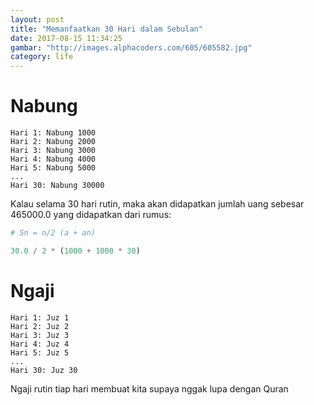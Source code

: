 ```yaml
---
layout: post
title: "Memanfaatkan 30 Hari dalam Sebulan"
date: 2017-08-15 11:34:25
gambar: "http://images.alphacoders.com/605/605582.jpg"
category: life
---
```


# Nabung

```teks
Hari 1: Nabung 1000
Hari 2: Nabung 2000
Hari 3: Nabung 3000
Hari 4: Nabung 4000
Hari 5: Nabung 5000
...
Hari 30: Nabung 30000
```

Kalau selama 30 hari rutin, maka akan didapatkan jumlah uang sebesar 465000.0
 yang didapatkan dari rumus:

```python
# Sn = n/2 (a + an)

30.0 / 2 * (1000 + 1000 * 30)
```

# Ngaji

```teks
Hari 1: Juz 1
Hari 2: Juz 2
Hari 3: Juz 3
Hari 4: Juz 4
Hari 5: Juz 5
...
Hari 30: Juz 30
```

Ngaji rutin tiap hari membuat kita supaya nggak lupa dengan Quran
